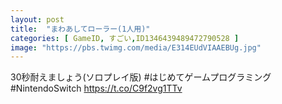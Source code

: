 ```yaml
---
layout: post
title:  "まわあしてローラー(1人用)"
categories: [ GameID, すごい,ID1346439489472790528 ]
image: "https://pbs.twimg.com/media/E314EUdVIAAEBUg.jpg"
---
```

30秒耐えましょう(ソロプレイ版) #はじめてゲームプログラミング #NintendoSwitch https://t.co/C9f2vg1TTv
